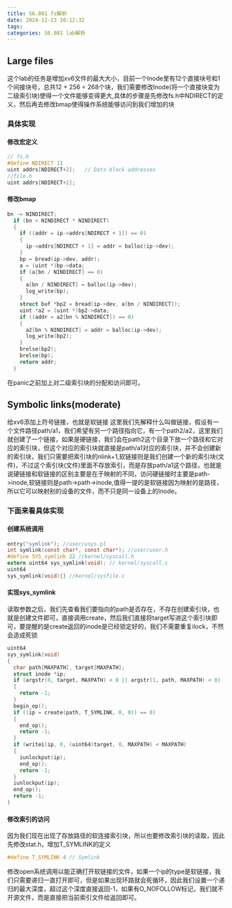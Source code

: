 ```yaml
---
title: S6.081 fs解析
date: 2024-12-23 10:12:32
tags:
categories: S6.081 lab解析
---
```


## Large files
这个lab的任务是增加xv6文件的最大大小，目前一个Inode里有12个直接块号和1个间接块号，总共12 + 256 = 268个块，我们需要修改Inode(将一个直接块变为二级索引块)使得一个文件能够变得更大,具体的步骤是先修改fs.h中NDIRECT的定义，然后再去修改bmap使得操作系统能够访问到我们增加的块
### 具体实现
#### 修改宏定义
```c
// fs.h
#define NDIRECT 11
uint addrs[NDIRECT+2];   // Data block addresses
//file.h
uint addrs[NDIRECT+2];
```

#### 修改bmap
```c
bn -= NINDIRECT;
  if (bn < NINDIRECT * NINDIRECT)
  {
    if ((addr = ip->addrs[NDIRECT + 1]) == 0)
    {
      ip->addrs[NDIRECT + 1] = addr = balloc(ip->dev);
    }
    bp = bread(ip->dev, addr);
    a = (uint *)bp->data;
    if (a[bn / NINDIRECT] == 0)
    {
      a[bn / NINDIRECT] = balloc(ip->dev);
      log_write(bp);
    }
    struct buf *bp2 = bread(ip->dev, a[bn / NINDIRECT]);
    uint *a2 = (uint *)bp2->data;
    if ((addr = a2[bn % NINDIRECT]) == 0)
    {
      a2[bn % NINDIRECT] = addr = balloc(ip->dev);
      log_write(bp2);
    }
    brelse(bp2);
    brelse(bp);
    return addr;
  }
  ```
在panic之前加上对二级索引块的分配和访问即可。

## Symbolic links(moderate)
给xv6添加上符号链接，也就是软链接
这里我们先解释什么叫做链接，假设有一个文件路径path/a1，我们希望有另一个路径指向它，有一个path2/a2，这里我们就创建了一个链接，如果是硬链接，我们会在path2这个目录下放一个路径和它对应的索引块，但这个对应的索引块就直接是path/a1对应的索引块，并不会创建新的索引块，我们只需要把索引块的nlink+1,软链接则是我们创建一个新的索引块(文件)，不过这个索引块(文件)里面不存放索引，而是存放path/a1这个路径，也就是说硬链接和软链接的区别主要是在于映射的不同，访问硬链接时主要是path->inode,软链接则是path->path->inode,值得一提的是软链接因为映射的是路径，所以它可以映射别的设备的文件，而不只是同一设备上的Inode。
### 下面来看具体实现

#### 创建系统调用
```c
entry("symlink"); //user/usys.pl
int symlink(const char*, const char*); //user/user.h
#define SYS_symlink 22 //kernel/syscall.h
extern uint64 sys_symlink(void); // kernel/syscall.c
uint64
sys_symlink(void){} //kernel/sysfile.c
```

#### 实现sys_symlink
读取参数之后，我们先查看我们要指向的path是否存在，不存在创建索引块，也就是创建文件即可，直接调用create，然后我们直接将target写进这个索引块即可，要提醒的是create返回的inode是已经锁定好的，我们不需要重复ilock，不然会造成死锁
```c
uint64
sys_symlink(void)
{
  char path[MAXPATH], target[MAXPATH];
  struct inode *ip;
  if (argstr(0, target, MAXPATH) < 0 || argstr(1, path, MAXPATH) < 0)
  {
    return -1;
  }
  begin_op();
  if ((ip = create(path, T_SYMLINK, 0, 0)) == 0)
  {
    end_op();
    return -1;
  }
  if (writei(ip, 0, (uint64)target, 0, MAXPATH) < MAXPATH)
  {
    iunlockput(ip);
    end_op();
    return -1;
  }
  iunlockput(ip);
  end_op();
  return -1;
}
```

#### 修改索引的访问
因为我们现在出现了存放路径的软连接索引块，所以也要修改索引块的读取，因此先修改stat.h，增加T_SYMLINK的定义
```c
#define T_SYMLINK 4 // Symlink
```
修改open系统调用以能正确打开软链接的文件，如果一个ip的type是软链接，我们只需要递归一直打开即可，但是如果出现环路就会死循环，因此我们设置一个递归的最大深度，超过这个深度直接返回-1，如果有O_NOFOLLOW标记，我们就不开源文件，而是直接把当前索引文件给返回即可。



